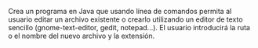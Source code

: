 Crea un programa en Java que usando línea de comandos permita al usuario editar un archivo existente o crearlo utilizando un editor de texto sencillo (gnome-text-editor, gedit, notepad...). El usuario introducirá la ruta o el nombre del nuevo archivo y la extensión.
